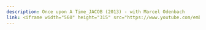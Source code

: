 ```yaml
---
description: Once upon A Time_JACOB (2013) - with Marcel Odenbach
link: <iframe width="560" height="315" src="https://www.youtube.com/embed/5SMkUuQJ5gQ?si=Kgd4zUizMlxPf8-N" title="YouTube video player" frameborder="0" allow="accelerometer; autoplay; clipboard-write; encrypted-media; gyroscope; picture-in-picture; web-share" referrerpolicy="strict-origin-when-cross-origin" allowfullscreen></iframe>
---
```

